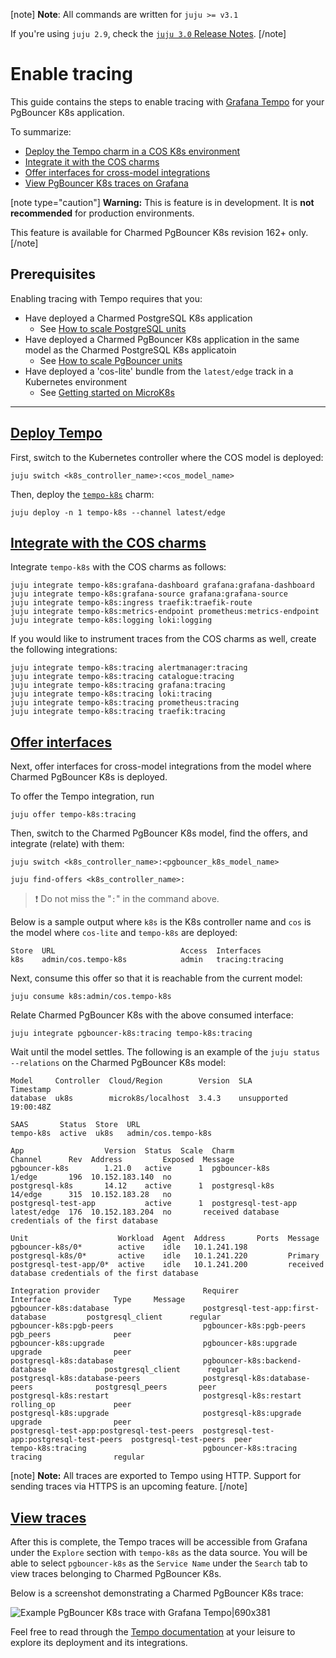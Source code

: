 [note]
**Note**: All commands are written for `juju >= v3.1`

If you're using `juju 2.9`, check the [`juju 3.0` Release Notes](https://juju.is/docs/juju/roadmap#heading--juju-3-0-0---22-oct-2022).
[/note]

# Enable tracing
This guide contains the steps to enable tracing with [Grafana Tempo](https://grafana.com/docs/tempo/latest/) for your PgBouncer K8s application. 

To summarize:
* [Deploy the Tempo charm in a COS K8s environment](#heading--deploy)
* [Integrate it with the COS charms](#heading--integrate)
* [Offer interfaces for cross-model integrations](#heading--offer)
* [View PgBouncer K8s traces on Grafana](#heading--view)


[note type="caution"]
**Warning:** This is feature is in development. It is **not recommended** for production environments. 

This feature is available for Charmed PgBouncer K8s revision 162+ only.
[/note]

## Prerequisites
Enabling tracing with Tempo requires that you:
- Have deployed a Charmed PostgreSQL K8s application
  - See [How to scale PostgreSQL units](https://discourse.charmhub.io/t/charmed-postgresql-k8s-how-to-scale-units/9592)
- Have deployed a Charmed PgBouncer K8s application in the same model as the Charmed PostgreSQL K8s applicatoin
  - See [How to scale PgBouncer units](https://discourse.charmhub.io/t/pgbouncer-k8s-how-to-manage-units/12258)
- Have deployed a 'cos-lite' bundle from the `latest/edge` track in a Kubernetes environment
  - See [Getting started on MicroK8s](https://charmhub.io/topics/canonical-observability-stack/tutorials/install-microk8s)

---
<a href="#heading--deploy"><h2 id="heading--deploy"> Deploy Tempo </h2></a>

First, switch to the Kubernetes controller where the COS model is deployed:

```shell
juju switch <k8s_controller_name>:<cos_model_name>
```
Then, deploy the [`tempo-k8s`](https://charmhub.io/tempo-k8s) charm:
```shell
juju deploy -n 1 tempo-k8s --channel latest/edge
```

<a href="#heading--integrate"><h2 id="heading--integrate"> Integrate with the COS charms </h2></a>

Integrate `tempo-k8s` with the COS charms as follows:

```shell
juju integrate tempo-k8s:grafana-dashboard grafana:grafana-dashboard
juju integrate tempo-k8s:grafana-source grafana:grafana-source
juju integrate tempo-k8s:ingress traefik:traefik-route
juju integrate tempo-k8s:metrics-endpoint prometheus:metrics-endpoint
juju integrate tempo-k8s:logging loki:logging
```
If you would like to instrument traces from the COS charms as well, create the following integrations:
```shell
juju integrate tempo-k8s:tracing alertmanager:tracing
juju integrate tempo-k8s:tracing catalogue:tracing
juju integrate tempo-k8s:tracing grafana:tracing
juju integrate tempo-k8s:tracing loki:tracing
juju integrate tempo-k8s:tracing prometheus:tracing
juju integrate tempo-k8s:tracing traefik:tracing
```

<a href="#heading--offer"><h2 id="heading--offer"> Offer interfaces </h2></a>

Next, offer interfaces for cross-model integrations from the model where Charmed PgBouncer K8s is deployed.

To offer the Tempo integration, run

```shell
juju offer tempo-k8s:tracing
```

Then, switch to the Charmed PgBouncer K8s model, find the offers, and integrate (relate) with them:

```shell
juju switch <k8s_controller_name>:<pgbouncer_k8s_model_name>

juju find-offers <k8s_controller_name>:  
```
> :exclamation: Do not miss the "`:`" in the command above.

Below is a sample output where `k8s` is the K8s controller name and `cos` is the model where `cos-lite` and `tempo-k8s` are deployed:

```shell
Store  URL                            Access  Interfaces
k8s    admin/cos.tempo-k8s            admin   tracing:tracing
```

Next, consume this offer so that it is reachable from the current model:

```shell
juju consume k8s:admin/cos.tempo-k8s
```

Relate Charmed PgBouncer K8s with the above consumed interface:

```shell
juju integrate pgbouncer-k8s:tracing tempo-k8s:tracing
```

Wait until the model settles. The following is an example of the `juju status --relations` on the Charmed PgBouncer K8s model:

```shell
Model     Controller  Cloud/Region        Version  SLA          Timestamp
database  uk8s        microk8s/localhost  3.4.3    unsupported  19:00:48Z

SAAS       Status  Store  URL
tempo-k8s  active  uk8s   admin/cos.tempo-k8s

App                  Version  Status  Scale  Charm                Channel      Rev  Address         Exposed  Message
pgbouncer-k8s        1.21.0   active      1  pgbouncer-k8s        1/edge       196  10.152.183.140  no       
postgresql-k8s       14.12    active      1  postgresql-k8s       14/edge      315  10.152.183.28   no       
postgresql-test-app           active      1  postgresql-test-app  latest/edge  176  10.152.183.204  no       received database credentials of the first database

Unit                    Workload  Agent  Address       Ports  Message
pgbouncer-k8s/0*        active    idle   10.1.241.198         
postgresql-k8s/0*       active    idle   10.1.241.220         Primary
postgresql-test-app/0*  active    idle   10.1.241.200         received database credentials of the first database

Integration provider                       Requirer                                   Interface              Type     Message
pgbouncer-k8s:database                     postgresql-test-app:first-database         postgresql_client      regular  
pgbouncer-k8s:pgb-peers                    pgbouncer-k8s:pgb-peers                    pgb_peers              peer     
pgbouncer-k8s:upgrade                      pgbouncer-k8s:upgrade                      upgrade                peer     
postgresql-k8s:database                    pgbouncer-k8s:backend-database             postgresql_client      regular  
postgresql-k8s:database-peers              postgresql-k8s:database-peers              postgresql_peers       peer     
postgresql-k8s:restart                     postgresql-k8s:restart                     rolling_op             peer     
postgresql-k8s:upgrade                     postgresql-k8s:upgrade                     upgrade                peer     
postgresql-test-app:postgresql-test-peers  postgresql-test-app:postgresql-test-peers  postgresql-test-peers  peer     
tempo-k8s:tracing                          pgbouncer-k8s:tracing                      tracing                regular  

```

[note]
**Note:** All traces are exported to Tempo using HTTP. Support for sending traces via HTTPS is an upcoming feature.
[/note]

<a href="#heading--view"><h2 id="heading--view"> View traces </h2></a>

After this is complete, the Tempo traces will be accessible from Grafana under the `Explore` section with `tempo-k8s` as the data source. You will be able to select `pgbouncer-k8s` as the `Service Name` under the `Search` tab to view traces belonging to Charmed PgBouncer K8s.

Below is a screenshot demonstrating a Charmed PgBouncer K8s trace:

![Example PgBouncer K8s trace with Grafana Tempo|690x381](upload://2g5ynYhu1uPX7E8Xi33qkT3p2s9.png)

Feel free to read through the [Tempo documentation](https://discourse.charmhub.io/t/tempo-k8s-docs-index/14005) at your leisure to explore its deployment and its integrations.